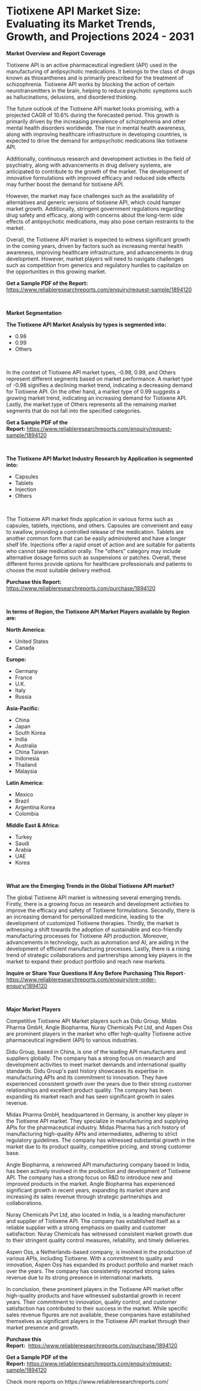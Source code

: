 <p><h1>Tiotixene API Market Size: Evaluating its Market Trends, Growth, and Projections 2024 - 2031</h1></p><p><strong>Market Overview and Report Coverage</strong></p>
<p><p>Tiotixene API is an active pharmaceutical ingredient (API) used in the manufacturing of antipsychotic medications. It belongs to the class of drugs known as thioxanthenes and is primarily prescribed for the treatment of schizophrenia. Tiotixene API works by blocking the action of certain neurotransmitters in the brain, helping to reduce psychotic symptoms such as hallucinations, delusions, and disordered thinking.</p><p>The future outlook of the Tiotixene API market looks promising, with a projected CAGR of 10.6% during the forecasted period. This growth is primarily driven by the increasing prevalence of schizophrenia and other mental health disorders worldwide. The rise in mental health awareness, along with improving healthcare infrastructure in developing countries, is expected to drive the demand for antipsychotic medications like tiotixene API.</p><p>Additionally, continuous research and development activities in the field of psychiatry, along with advancements in drug delivery systems, are anticipated to contribute to the growth of the market. The development of innovative formulations with improved efficacy and reduced side effects may further boost the demand for tiotixene API.</p><p>However, the market may face challenges such as the availability of alternatives and generic versions of tiotixene API, which could hamper market growth. Additionally, stringent government regulations regarding drug safety and efficacy, along with concerns about the long-term side effects of antipsychotic medications, may also pose certain restraints to the market.</p><p>Overall, the Tiotixene API market is expected to witness significant growth in the coming years, driven by factors such as increasing mental health awareness, improving healthcare infrastructure, and advancements in drug development. However, market players will need to navigate challenges such as competition from generics and regulatory hurdles to capitalize on the opportunities in this growing market.</p></p>
<p><strong>Get a Sample PDF of the Report:</strong> <a href="https://www.reliableresearchreports.com/enquiry/request-sample/1894120">https://www.reliableresearchreports.com/enquiry/request-sample/1894120</a></p>
<p>&nbsp;</p>
<p><strong>Market Segmentation</strong></p>
<p><strong>The Tiotixene API Market Analysis by types is segmented into:</strong></p>
<p><ul><li>0.98</li><li>0.99</li><li>Others</li></ul></p>
<p>&nbsp;</p>
<p><p>In the context of Tiotixene API market types, -0.98, 0.99, and Others represent different segments based on market performance. A market type of -0.98 signifies a declining market trend, indicating a decreasing demand for Tiotixene API. On the other hand, a market type of 0.99 suggests a growing market trend, indicating an increasing demand for Tiotixene API. Lastly, the market type of Others represents all the remaining market segments that do not fall into the specified categories.</p></p>
<p><strong>Get a Sample PDF of the Report:</strong>&nbsp;<a href="https://www.reliableresearchreports.com/enquiry/request-sample/1894120">https://www.reliableresearchreports.com/enquiry/request-sample/1894120</a></p>
<p>&nbsp;</p>
<p><strong>The Tiotixene API Market Industry Research by Application is segmented into:</strong></p>
<p><ul><li>Capsules</li><li>Tablets</li><li>Injection</li><li>Others</li></ul></p>
<p>&nbsp;</p>
<p><p>The Tiotixene API market finds application in various forms such as capsules, tablets, injections, and others. Capsules are convenient and easy to swallow, providing a controlled release of the medication. Tablets are another common form that can be easily administered and have a longer shelf life. Injections offer a rapid onset of action and are suitable for patients who cannot take medication orally. The "others" category may include alternative dosage forms such as suspensions or patches. Overall, these different forms provide options for healthcare professionals and patients to choose the most suitable delivery method.</p></p>
<p><strong>Purchase this Report:</strong>&nbsp; <a href="https://www.reliableresearchreports.com/purchase/1894120">https://www.reliableresearchreports.com/purchase/1894120</a></p>
<p>&nbsp;</p>
<p><strong>In terms of Region, the Tiotixene API Market Players available by Region are:</strong></p>
<p>
    <p> <strong> North America: </strong>
        <ul>
            <li>United States</li>
            <li>Canada</li>
        </ul>
        </p> 
    <p> <strong> Europe: </strong>
        <ul>
            <li>Germany</li>
            <li>France</li>
            <li>U.K.</li>
            <li>Italy</li>
            <li>Russia</li>
        </ul>
        </p> 
    <p> <strong> Asia-Pacific: </strong>
        <ul>
            <li>China</li>
            <li>Japan</li>
            <li>South Korea</li>
            <li>India</li>
            <li>Australia</li>
            <li>China Taiwan</li>
            <li>Indonesia</li>
            <li>Thailand</li>
            <li>Malaysia</li>
        </ul>
        </p> 
    <p> <strong> Latin America: </strong>
        <ul>
            <li>Mexico</li>
            <li>Brazil</li>
            <li>Argentina Korea</li>
            <li>Colombia</li>
        </ul>
        </p> 
    <p> <strong> Middle East & Africa: </strong>
        <ul>
            <li>Turkey</li>
            <li>Saudi</li>
            <li>Arabia</li>
            <li>UAE</li>
            <li>Korea</li>
        </ul>
    </p>
    </p>
<p>&nbsp;</p>
<p><strong>What are the Emerging Trends in the Global Tiotixene API market?</strong></p>
<p><p>The global Tiotixene API market is witnessing several emerging trends. Firstly, there is a growing focus on research and development activities to improve the efficacy and safety of Tiotixene formulations. Secondly, there is an increasing demand for personalized medicine, leading to the development of customized Tiotixene therapies. Thirdly, the market is witnessing a shift towards the adoption of sustainable and eco-friendly manufacturing processes for Tiotixene API production. Moreover, advancements in technology, such as automation and AI, are aiding in the development of efficient manufacturing processes. Lastly, there is a rising trend of strategic collaborations and partnerships among key players in the market to expand their product portfolio and reach new markets.</p></p>
<p><strong>Inquire or Share Your Questions If Any Before Purchasing This Report</strong>- <a href="https://www.reliableresearchreports.com/enquiry/pre-order-enquiry/1894120">https://www.reliableresearchreports.com/enquiry/pre-order-enquiry/1894120</a></p>
<p>&nbsp;</p>
<p><strong>Major Market Players</strong></p>
<p><p>Competitive Tiotixene API Market players such as Didu Group, Midas Pharma GmbH, Angle Biopharma, Nuray Chemicals Pvt Ltd, and Aspen Oss are prominent players in the market who offer high-quality Tiotixene active pharmaceutical ingredient (API) to various industries. </p><p>Didu Group, based in China, is one of the leading API manufacturers and suppliers globally. The company has a strong focus on research and development activities to meet market demands and international quality standards. Didu Group's past history showcases its expertise in manufacturing APIs and its commitment to innovation. They have experienced consistent growth over the years due to their strong customer relationships and excellent product quality. The company has been expanding its market reach and has seen significant growth in sales revenue.</p><p>Midas Pharma GmbH, headquartered in Germany, is another key player in the Tiotixene API market. They specialize in manufacturing and supplying APIs for the pharmaceutical industry. Midas Pharma has a rich history of manufacturing high-quality APIs and intermediates, adhering to strict regulatory guidelines. The company has witnessed substantial growth in the market due to its product quality, competitive pricing, and strong customer base.</p><p>Angle Biopharma, a renowned API manufacturing company based in India, has been actively involved in the production and development of Tiotixene API. The company has a strong focus on R&D to introduce new and improved products in the market. Angle Biopharma has experienced significant growth in recent years, expanding its market share and increasing its sales revenue through strategic partnerships and collaborations.</p><p>Nuray Chemicals Pvt Ltd, also located in India, is a leading manufacturer and supplier of Tiotixene API. The company has established itself as a reliable supplier with a strong emphasis on quality and customer satisfaction. Nuray Chemicals has witnessed consistent market growth due to their stringent quality control measures, reliability, and timely deliveries.</p><p>Aspen Oss, a Netherlands-based company, is involved in the production of various APIs, including Tiotixene. With a commitment to quality and innovation, Aspen Oss has expanded its product portfolio and market reach over the years. The company has consistently reported strong sales revenue due to its strong presence in international markets.</p><p>In conclusion, these prominent players in the Tiotixene API market offer high-quality products and have witnessed substantial growth in recent years. Their commitment to innovation, quality control, and customer satisfaction has contributed to their success in the market. While specific sales revenue figures are not available, these companies have established themselves as significant players in the Tiotixene API market through their market presence and growth.</p></p>
<p><strong>Purchase this Report:</strong>&nbsp;&nbsp;<a href="https://www.reliableresearchreports.com/purchase/1894120">https://www.reliableresearchreports.com/purchase/1894120</a></p>
<p></p>
<p><strong>Get a Sample PDF of the Report:</strong>&nbsp;<a href="https://www.reliableresearchreports.com/enquiry/request-sample/1894120">https://www.reliableresearchreports.com/enquiry/request-sample/1894120</a></p>
<p>Check more reports on https://www.reliableresearchreports.com/</p>